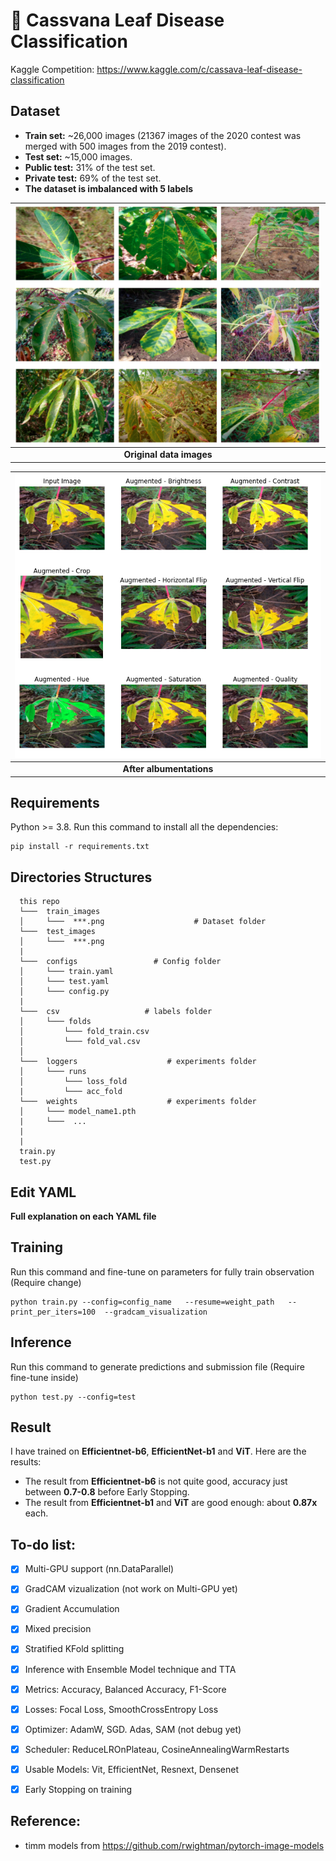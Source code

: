 # **🌿 Cassvana Leaf Disease Classification**
Kaggle Competition: https://www.kaggle.com/c/cassava-leaf-disease-classification


## **Dataset**
- **Train set:** ~26,000 images (21367 images of the 2020 contest was merged with 500 images from the 2019 contest).
- **Test set:** ~15,000 images.
- **Public test:** 31% of the test set.
- **Private test:** 69% of the test set.
- **The dataset is imbalanced with 5 labels**


| ![data](imgs/dataset.PNG) |
|:--:| 
| **Original data images** |

| ![transform](imgs/transforms.PNG) |
|:--:| 
| **After albumentations** |

## **Requirements**

Python >= 3.8. Run this command to install all the dependencies:
```
pip install -r requirements.txt
```


## **Directories Structures**

```
  this repo
  └───  train_images                        
  │     └───  ***.png                    # Dataset folder   
  └───  test_images                        
  │     └───  ***.png              
  |
  └───  configs                 # Config folder                                          
  │     └─── train.yaml
  │     └─── test.yaml
  │     └─── config.py
  |              
  └───  csv                   # labels folder               
  │     └─── folds
  │         └─── fold_train.csv
  │         └─── fold_val.csv
  │                     
  └───  loggers                    # experiments folder               
  │     └─── runs
  │         └─── loss_fold
  |         └─── acc_fold        
  └───  weights                    # experiments folder               
  │     └─── model_name1.pth 
  |     └───  ...   
  |     
  |            
  train.py
  test.py
```


## **Edit YAML**
**Full explanation on each YAML file**


## **Training**

Run this command and fine-tune on parameters for fully train observation (Require change)
```
python train.py --config=config_name   --resume=weight_path   --print_per_iters=100  --gradcam_visualization
```


## **Inference**

Run this command to generate predictions and submission file (Require fine-tune inside)
```
python test.py --config=test
```

## Result
I have trained on **Efficientnet-b6**, **EfficientNet-b1** and **ViT**. Here are the results:
- The result from **Efficientnet-b6** is not quite good, accuracy just between **0.7-0.8** before Early Stopping.
- The result from **Efficientnet-b1** and **ViT** are good enough: about **0.87x** each.



## **To-do list:**

- [x] Multi-GPU support (nn.DataParallel)
- [x] GradCAM vizualization (not work on Multi-GPU yet)
- [x] Gradient Accumulation
- [x] Mixed precision
- [x] Stratified KFold splitting 
- [x] Inference with Ensemble Model technique and TTA
- [x] Metrics: Accuracy, Balanced Accuracy, F1-Score
- [x] Losses: Focal Loss, SmoothCrossEntropy Loss
- [x] Optimizer: AdamW, SGD. Adas, SAM (not debug yet)
- [x] Scheduler: ReduceLROnPlateau, CosineAnnealingWarmRestarts
- [x] Usable Models: Vit, EfficientNet, Resnext, Densenet
- [x] Early Stopping on training


## **Reference:**
- timm models from https://github.com/rwightman/pytorch-image-models
